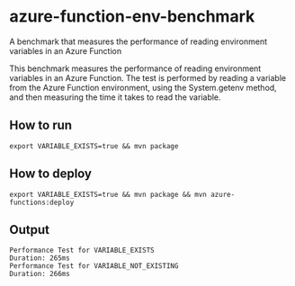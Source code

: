 # azure-function-env-benchmark
A benchmark that measures the performance of reading environment variables in an Azure Function 

This benchmark measures the performance of reading environment variables in an Azure Function. The test is performed by reading a variable from the Azure Function environment, using the System.getenv method, and then measuring the time it takes to read the variable.


## How to run
```
export VARIABLE_EXISTS=true && mvn package
```
## How to deploy
```
export VARIABLE_EXISTS=true && mvn package && mvn azure-functions:deploy
```

## Output
```
Performance Test for VARIABLE_EXISTS
Duration: 265ms 
Performance Test for VARIABLE_NOT_EXISTING
Duration: 266ms 
```
